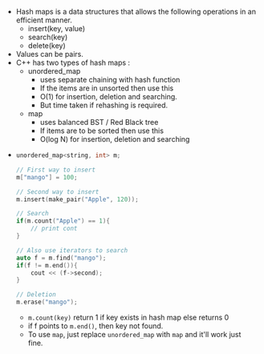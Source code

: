 - Hash maps is a data structures that allows the following operations in an efficient manner.
	- insert(key, value)
	- search(key)
	- delete(key)
- Values can be pairs.
- C++ has two types of hash maps :
	- unordered_map
		- uses separate chaining with hash function
		- If the items are in unsorted then use this
		- O(1) for insertion, deletion and searching.
		- But time taken if rehashing is required.
	- map
		- uses balanced BST / Red Black tree
		- If items are to be sorted then use this
		- O(log N) for insertion, deletion and searching
-
  ```c++
  unordered_map<string, int> m;
  
  // First way to insert
  m["mango"] = 100;
  
  // Second way to insert
  m.insert(make_pair("Apple", 120));
  
  // Search
  if(m.count("Apple") == 1){
      // print cont
  }
  
  // Also use iterators to search
  auto f = m.find("mango");
  if(f != m.end()){
      cout << (f->second);
  }
  
  // Deletion
  m.erase("mango");
  ```
	- `m.count(key)` return 1 if key exists in hash map else returns 0
	- if f points to `m.end()`, then key not found.
	- To use `map`, just replace `unordered_map` with `map` and it'll work just fine.